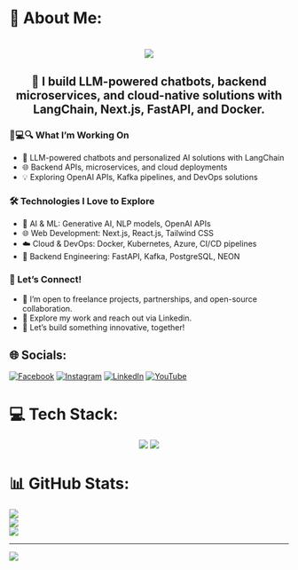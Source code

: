
# 💫 About Me:
<h1 align="center">
  <a href="https://git.io/typing-svg">
    <img src="https://readme-typing-svg.demolab.com?font=Montserrat&weight=500&size=24&duration=2000&pause=1000&center=true&vCenter=true&random=false&width=435&lines=Hi+there!+%F0%9F%91%8B+I'm+Zaheer+Ahmed" />
  </a>
  <h2 align="center">
    🚀 I build LLM-powered chatbots, backend microservices, and cloud-native solutions with LangChain, Next.js, FastAPI, and Docker.
  </h2> 
</h1>

<h3>🤖💻🔍 What I’m Working On</h3>
<ul>
  <li>🚀 LLM-powered chatbots and personalized AI solutions with LangChain</li>
  <li>🌐 Backend APIs, microservices, and cloud deployments</li>
  <li>💡 Exploring OpenAI APIs, Kafka pipelines, and DevOps solutions</li>
</ul>

<h3>🛠 Technologies I Love to Explore</h3>
<ul>
  <li>🤖 AI & ML: Generative AI, NLP models, OpenAI APIs</li>
  <li>🌐 Web Development: Next.js, React.js, Tailwind CSS</li>
  <li>☁️ Cloud & DevOps: Docker, Kubernetes, Azure, CI/CD pipelines</li>
  <li>💾 Backend Engineering: FastAPI, Kafka, PostgreSQL, NEON</li>
</ul>

<h3>💼 Let’s Connect!</h3>
<ul>
  <li>🚀 I’m open to freelance projects, partnerships, and open-source collaboration.</li>
  <li>📲 Explore my work and reach out via Linkedin.</li>
  <li>💼 Let’s build something innovative, together!</li>
</ul>

## 🌐 Socials:
[![Facebook](https://img.shields.io/badge/Facebook-%231877F2.svg?logo=Facebook&logoColor=white)](https://facebook.com/zaheerahmadabbasi) [![Instagram](https://img.shields.io/badge/Instagram-%23E4405F.svg?logo=Instagram&logoColor=white)](https://instagram.com/zaheer_abbasi99) [![LinkedIn](https://img.shields.io/badge/LinkedIn-%230077B5.svg?logo=linkedin&logoColor=white)](https://linkedin.com/in/zaheerahmedabbasi) [![YouTube](https://img.shields.io/badge/YouTube-%23FF0000.svg?logo=YouTube&logoColor=white)](https://youtube.com/@ZA_Innov8) 

# 💻 Tech Stack:
<div align="center">
    <img src="https://skillicons.dev/icons?i=react,prisma,redux,anaconda,html,css,vscode,github,figma,tailwind,git,docker,postgres" />
    <img src="https://skillicons.dev/icons?i=postman,python,javascript,typescript,mongodb,fastapi,tensorflow,nextjs,mysql,flask" /><br>
</div>

# 📊 GitHub Stats:
![](https://github-readme-stats.vercel.app/api?username=NxtGen-Dev-ZAH&theme=blueberry&hide_border=false&include_all_commits=false&count_private=false)<br/>
![](https://github-readme-streak-stats.herokuapp.com/?user=NxtGen-Dev-ZAH&theme=blueberry&hide_border=false)<br/>
![](https://github-readme-stats.vercel.app/api/top-langs/?username=NxtGen-Dev-ZAH&theme=blueberry&hide_border=false&include_all_commits=false&count_private=false&layout=compact)

---
[![](https://visitcount.itsvg.in/api?id=NxtGen-Dev-ZAH&icon=5&color=1)](https://visitcount.itsvg.in)

<!-- Proudly created with GPRM ( https://gprm.itsvg.in ) -->
<!---
NxtGen-Dev-ZAH/NxtGen-Dev-ZAH is a ✨ special ✨ repository because its `README.md` (this file) appears on your GitHub profile.
You can click the Preview link to take a look at your changes.
--->

